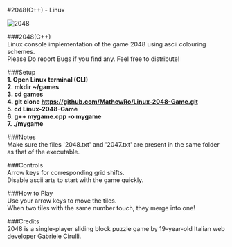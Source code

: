 #2048(C++) - Linux    
    
    
![2048](https://cloud.githubusercontent.com/assets/19341165/15267299/78c5ca4c-19db-11e6-86df-751eb3559e14.png)
  
  
###2048(C++)           
Linux console implementation of the game 2048 using ascii colouring schemes.     
Please Do report Bugs if you find any. Feel free to distribute!  
  
###Setup    
**1. Open Linux terminal (CLI)**    
**2. mkdir ~/games**    
**3. cd games**    
**4. git clone https://github.com/MathewRo/Linux-2048-Game.git**      
**5. cd Linux-2048-Game**    
**6. g++ mygame.cpp -o mygame**    
**7. ./mygame**    
  
###Notes    
Make sure the files '2048.txt' and '2047.txt' are present in the same folder as that of the executable.  

###Controls      
Arrow keys for corresponding grid shifts.   
Disable ascii arts to start with the game quickly.  
  
###How to Play       
Use your arrow keys to move the tiles.  
When two tiles with the same number touch, they merge into one!  

###Credits       
2048 is a single-player sliding block puzzle game by 19-year-old Italian web developer Gabriele Cirulli.  
